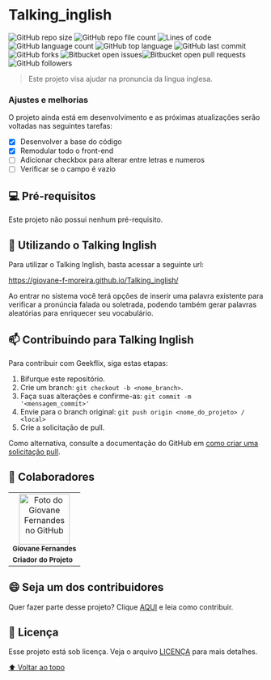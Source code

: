 # Talking_inglish

<!---Esses são exemplos. Veja https://shields.io para outras pessoas ou para personalizar este conjunto de escudos. Você pode querer incluir dependências, status do projeto e informações de licença aqui--->

![GitHub repo size](https://img.shields.io/github/repo-size/Giovane-F-Moreira/Talking_inglish) ![GitHub repo file count](https://img.shields.io/github/directory-file-count/Giovane-F-Moreira/Talking_inglish) ![Lines of code](https://tokei.rs/b1/github/Giovane-F-Moreira/Talking_inglish) ![GitHub language count](https://img.shields.io/github/languages/count/Giovane-F-Moreira/Talking_inglish) ![GitHub top language](https://img.shields.io/github/languages/top/Giovane-F-Moreira/Talking_inglish) ![GitHub last commit](https://img.shields.io/github/last-commit/Giovane-F-Moreira/Talking_inglish) ![GitHub forks](https://img.shields.io/github/forks/Giovane-F-Moreira/Talking_inglish) ![Bitbucket open issues](https://img.shields.io/bitbucket/issues/Giovane-F-Moreira/Talking_inglish)![Bitbucket open pull requests](https://img.shields.io/bitbucket/pr-raw/Giovane-F-Moreira/Talking_inglish) ![GitHub followers](https://img.shields.io/github/followers/Giovane-F-Moreira?label=Follow)

> Este projeto visa ajudar na pronuncia da lingua inglesa.

### Ajustes e melhorias

O projeto ainda está em desenvolvimento e as próximas atualizações serão voltadas nas seguintes tarefas:

- [X] Desenvolver a base do código
- [X] Remodular todo o front-end
- [ ] Adicionar checkbox para alterar entre letras e numeros
- [ ] Verificar se o campo é vazio

## 💻 Pré-requisitos

Este projeto não possui nenhum pré-requisito.

<!--Antes de começar, verifique se você atendeu aos seguintes requisitos:
-Estes são apenas requisitos de exemplo. Adicionar, duplicar ou remover conforme necessário--->

<!---* Você instalou a versão mais recente de `<linguagem / dependência / requeridos>`
* Você tem uma máquina `<Windows / Linux / Mac>`. Indique qual sistema operacional é compatível / não compatível.
* Você leu `<guia / link / documentação_relacionada_ao_projeto>`.--->

<!---## ☕ Instalando Geekflix

Para instalar o Geekflix, siga estas etapas:

Linux e macOS:
```
<comando_de_instalação>
```

Windows:
```
<comando_de_instalação>
```
--->

## 🚀 Utilizando o Talking Inglish

Para utilizar o Talking Inglish, basta acessar a seguinte url:

https://giovane-f-moreira.github.io/Talking_inglish/

Ao entrar no sistema você terá opções de inserir uma palavra existente para verificar a pronúncia falada ou soletrada, podendo também gerar palavras aleatórias para enriquecer seu vocabulário.

<!---
```
<exemplo_de_uso>
```

Adicione comandos de execução e exemplos que você acha que os usuários acharão úteis. Fornece uma referência de opções para pontos de bônus!
--->

## 📫 Contribuindo para Talking Inglish

<!---Se o seu README for longo ou se você tiver algum processo ou etapas específicas que deseja que os contribuidores sigam, considere a criação de um arquivo CONTRIBUTING.md separado--->

Para contribuir com Geekflix, siga estas etapas:

1. Bifurque este repositório.
2. Crie um branch: `git checkout -b <nome_branch>`.
3. Faça suas alterações e confirme-as: `git commit -m '<mensagem_commit>'`
4. Envie para o branch original: `git push origin <nome_do_projeto> / <local>`
5. Crie a solicitação de pull.

Como alternativa, consulte a documentação do GitHub em [como criar uma solicitação pull](https://help.github.com/en/github/collaborating-with-issues-and-pull-requests/creating-a-pull-request).

## 🤝 Colaboradores

<table>
  <tr>
    <td align="center">
      <a href="#">
        <img src="https://avatars.githubusercontent.com/u/64364499?v=4" width="100px;" alt="Foto do Giovane Fernandes no GitHub"/><br>
        <sub>
          <b>Giovane Fernandes</b>
        </sub>
        </hr>
      </a>
    </td>
  </tr>
  <tr>
    <td>
      <sub>
        <b>Criador do Projeto</b>
      </sub>
    </td>
  </tr>
</table>

## 😄 Seja um dos contribuidores

Quer fazer parte desse projeto? Clique [AQUI](CONTRIBUTING.md) e leia como contribuir.

## 📝 Licença

Esse projeto está sob licença. Veja o arquivo [LICENÇA](LICENSE.md) para mais detalhes.

[⬆ Voltar ao topo](#nome-do-projeto)
